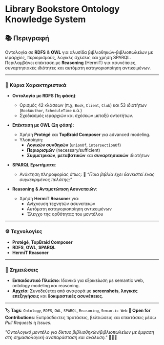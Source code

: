 # **Library Bookstore Ontology Knowledge System**

## **📚 Περιγραφή**
Οντολογία σε **RDFS** & **OWL** για αλυσίδα βιβλιοθηκών-βιβλιοπωλείων με ιεραρχίες, περιορισμούς, λογικές σχέσεις και χρήση SPARQL. Περιλαμβάνει επέκταση με **Reasoning** (HermiT) για ασυνέπειες, συναρτησιακές ιδιότητες και αυτόματη κατηγοριοποίηση αντικειμένων.

---

### 🧠 **Κύρια Χαρακτηριστικά**
- **Οντολογία με RDFS (1η φάση)**:
  - Ορισμός 42 κλάσεων (π.χ. `Book`, `Client`, `Club`) και 53 ιδιοτήτων (`BookAuthor`, `ScheduleTime` κ.ά.)
  - Σχεδιασμός ιεραρχιών και σχέσεων μεταξύ οντοτήτων.

- **Επέκταση με OWL (2η φάση)**:
  - Χρήση **Protégé** και **TopBraid Composer** για advanced modeling.
  - Υλοποίηση:
    - **Λογικών συνθηκών** (`unionOf`, `intersectionOf`)
    - **Περιορισμών** (necessary/sufficient)
    - **Συμμετρικών**, **μεταβατικών** και **συναρτησιακών** ιδιοτήτων

- **SPARQL Ερωτήματα**:
  - Ανάκτηση πληροφορίας όπως:
    📖 *“Ποια βιβλία έχει δανειστεί ένας συγκεκριμένος πελάτης;”*

- **Reasoning & Αντιμετώπιση Ασυνεπειών**:
  - Χρήση **HermiT Reasoner** για:
    - Ανίχνευση τεχνητών ασυνεπειών
    - Αυτόματη κατηγοριοποίηση αντικειμένων
    - Έλεγχο της ορθότητας του μοντέλου

---

### ⚙️ **Τεχνολογίες**
- **Protégé**, **TopBraid Composer**
- **RDFS**, **OWL**, **SPARQL**
- **HermiT Reasoner**

---

### 📝 **Σημειώσεις**
- **Εκπαιδευτικό Πλαίσιο**: Ιδανικό για εξοικείωση με semantic web, ontology modeling και reasoning.
- **Αρχεία**: Συνοδεύεται από αναφορά με **screenshots**, **λογικές επεξηγήσεις** και **δοκιμαστικές ασυνέπειες**.

---

**🏷️ Tags**: `Ontology`, `RDFS`, `OWL`, `SPARQL`, `Reasoning`, `Semantic Web`
**🔧 Open for Contributions**: Ευπρόσδεκτες προτάσεις, βελτιώσεις και επεκτάσεις μέσω *Pull Requests* ή *Issues*.

*"Οντολογικό μοντέλο για δίκτυο βιβλιοθηκών/βιβλιοπωλείων με έμφαση στη σημασιολογική αναπαράσταση και ανάλυση."* 🧩📖💡
